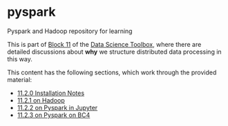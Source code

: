 # pyspark
Pyspark and Hadoop repository for learning

This is part of [Block 11](https://dsbristol.github.io/dst/coursebook/11.html) of the [Data Science Toolbox](https://dsbristol.github.io/dst/coursebook.html), where there are detailed discussions about **why** we structure distributed data processing in this way.

This content has the following sections, which work through the provided material:

* [11.2.0 Installation Notes](11.2.0%20Install%20notes.md)
* [11.2.1 on Hadoop](1.2.1%20Hadoop%20On%20BC4.sh)
* [11.2.2 on Pyspark in Jupyter](11.2.2%20Pyspark%20from%20Jupyter.ipynb)
* [11.2.3 on Pyspark on BC4](11.2.3%20Pyspark%20on%20BC4.sh)
